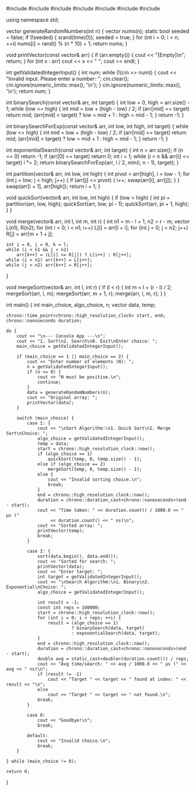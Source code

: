 #include <iostream>
#include <vector>
#include <algorithm>
#include <ctime>
#include <cstdlib>
#include <limits>
#include <chrono>

using namespace std;

vector<int> generateRandomNumbers(int n) {
    vector<int> nums(n);
    static bool seeded = false;
    if (!seeded) {
        srand(time(0));
        seeded = true;
    }
    for (int i = 0; i < n; ++i)
        nums[i] = rand() % (n * 10) + 1;
    return nums;
}

void printVector(const vector<int>& arr) {
    if (arr.empty()) {
        cout << "[Empty]\n";
        return;
    }
    for (int x : arr)
        cout << x << " ";
    cout << endl;
}

int getValidatedIntegerInput() {
    int num;
    while (!(cin >> num)) {
        cout << "Invalid input. Please enter a number: ";
        cin.clear();
        cin.ignore(numeric_limits<streamsize>::max(), '\n');
    }
    cin.ignore(numeric_limits<streamsize>::max(), '\n');
    return num;
}

int binarySearch(const vector<int>& arr, int target) {
    int low = 0, high = arr.size() - 1;
    while (low <= high) {
        int mid = low + (high - low) / 2;
        if (arr[mid] == target) return mid;
        (arr[mid] < target) ? low = mid + 1 : high = mid - 1;
    }
    return -1;
}

int binarySearchForExp(const vector<int>& arr, int low, int high, int target) {
    while (low <= high) {
        int mid = low + (high - low) / 2;
        if (arr[mid] == target) return mid;
        (arr[mid] < target) ? low = mid + 1 : high = mid - 1;
    }
    return -1;
}

int exponentialSearch(const vector<int>& arr, int target) {
    int n = arr.size();
    if (n == 0) return -1;
    if (arr[0] == target) return 0;
    int i = 1;
    while (i < n && arr[i] <= target) i *= 2;
    return binarySearchForExp(arr, i / 2, min(i, n - 1), target);
}

int partition(vector<int>& arr, int low, int high) {
    int pivot = arr[high], i = low - 1;
    for (int j = low; j < high; j++) {
        if (arr[j] <= pivot) {
            i++;
            swap(arr[i], arr[j]);
        }
    }
    swap(arr[i + 1], arr[high]);
    return i + 1;
}

void quickSort(vector<int>& arr, int low, int high) {
    if (low < high) {
        int pi = partition(arr, low, high);
        quickSort(arr, low, pi - 1);
        quickSort(arr, pi + 1, high);
    }
}

void merge(vector<int>& arr, int l, int m, int r) {
    int n1 = m - l + 1, n2 = r - m;
    vector<int> L(n1), R(n2);
    for (int i = 0; i < n1; i++) L[i] = arr[l + i];
    for (int j = 0; j < n2; j++) R[j] = arr[m + 1 + j];

    int i = 0, j = 0, k = l;
    while (i < n1 && j < n2)
        arr[k++] = (L[i] <= R[j]) ? L[i++] : R[j++];
    while (i < n1) arr[k++] = L[i++];
    while (j < n2) arr[k++] = R[j++];
}

void mergeSort(vector<int>& arr, int l, int r) {
    if (l < r) {
        int m = l + (r - l) / 2;
        mergeSort(arr, l, m);
        mergeSort(arr, m + 1, r);
        merge(arr, l, m, r);
    }
}

int main() {
    int main_choice, algo_choice, n;
    vector<int> data, temp;

    chrono::time_point<chrono::high_resolution_clock> start, end;
    chrono::nanoseconds duration;

    do {
        cout << "\n--- Console App ---\n";
        cout << "1. Sort\n2. Search\n0. Exit\nEnter choice: ";
        main_choice = getValidatedIntegerInput();

        if (main_choice == 1 || main_choice == 2) {
            cout << "Enter number of elements (N): ";
            n = getValidatedIntegerInput();
            if (n <= 0) {
                cout << "N must be positive.\n";
                continue;
            }
            data = generateRandomNumbers(n);
            cout << "Original array: ";
            printVector(data);
        }

        switch (main_choice) {
            case 1: {
                cout << "\nSort Algorithm:\n1. Quick Sort\n2. Merge Sort\nChoice: ";
                algo_choice = getValidatedIntegerInput();
                temp = data;
                start = chrono::high_resolution_clock::now();
                if (algo_choice == 1)
                    quickSort(temp, 0, temp.size() - 1);
                else if (algo_choice == 2)
                    mergeSort(temp, 0, temp.size() - 1);
                else {
                    cout << "Invalid sorting choice.\n";
                    break;
                }
                end = chrono::high_resolution_clock::now();
                duration = chrono::duration_cast<chrono::nanoseconds>(end - start);
                cout << "Time taken: " << duration.count() / 1000.0 << " µs ("
                     << duration.count() << " ns)\n";
                cout << "Sorted array: ";
                printVector(temp);
                break;
            }

            case 2: {
                sort(data.begin(), data.end());
                cout << "Sorted for search: ";
                printVector(data);
                cout << "Enter target: ";
                int target = getValidatedIntegerInput();
                cout << "\nSearch Algorithm:\n1. Binary\n2. Exponential\nChoice: ";
                algo_choice = getValidatedIntegerInput();

                int result = -1;
                const int reps = 100000;
                start = chrono::high_resolution_clock::now();
                for (int i = 0; i < reps; ++i) {
                    result = (algo_choice == 1)
                             ? binarySearch(data, target)
                             : exponentialSearch(data, target);
                }
                end = chrono::high_resolution_clock::now();
                duration = chrono::duration_cast<chrono::nanoseconds>(end - start);
                double avg = static_cast<double>(duration.count()) / reps;
                cout << "Avg time/search: " << avg / 1000.0 << " µs (" << avg << " ns)\n";
                if (result != -1)
                    cout << "Target " << target << " found at index: " << result << "\n";
                else
                    cout << "Target " << target << " not found.\n";
                break;
            }

            case 0:
                cout << "Goodbye!\n";
                break;

            default:
                cout << "Invalid choice.\n";
                break;
        }

    } while (main_choice != 0);

    return 0;
}
